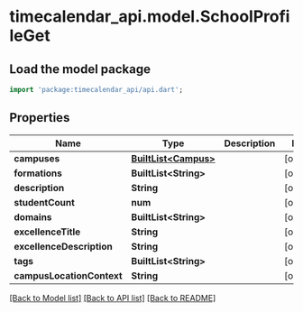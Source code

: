 # timecalendar_api.model.SchoolProfileGet

## Load the model package
```dart
import 'package:timecalendar_api/api.dart';
```

## Properties
Name | Type | Description | Notes
------------ | ------------- | ------------- | -------------
**campuses** | [**BuiltList&lt;Campus&gt;**](Campus.md) |  | [optional] 
**formations** | **BuiltList&lt;String&gt;** |  | [optional] 
**description** | **String** |  | [optional] 
**studentCount** | **num** |  | [optional] 
**domains** | **BuiltList&lt;String&gt;** |  | [optional] 
**excellenceTitle** | **String** |  | [optional] 
**excellenceDescription** | **String** |  | [optional] 
**tags** | **BuiltList&lt;String&gt;** |  | [optional] 
**campusLocationContext** | **String** |  | [optional] 

[[Back to Model list]](../README.md#documentation-for-models) [[Back to API list]](../README.md#documentation-for-api-endpoints) [[Back to README]](../README.md)


